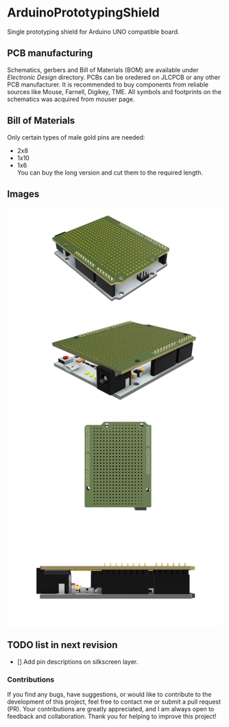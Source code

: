 # ArduinoPrototypingShield
Single prototyping shield for Arduino UNO compatible board.

## PCB manufacturing
Schematics, gerbers and Bill of Materials (BOM) are available under *Electronic Design* directory. PCBs can be oredered on JLCPCB or any other PCB manufacturer. It is recommended to buy components from reliable sources like Mouse, Farnell, Digikey, TME. All symbols and footprints on the schematics was acquired from mouser page.

## Bill of Materials
Only certain types of male gold pins are needed:
* 2x8 
* 1x10 
* 1x6  
You can buy the long version and cut them to the required length.

## Images
![Image 1](https://github.com/TestDuino/ArduinoPrototypingShield/blob/main/Images/Arduino_prototypingBoard_img1.png)
![Image 2](https://github.com/TestDuino/ArduinoPrototypingShield/blob/main/Images/Arduino_prototypingBoard_img2.png)
![Image 3](https://github.com/TestDuino/ArduinoPrototypingShield/blob/main/Images/Arduino_prototypingBoard_img3.png)
![Image 4](https://github.com/TestDuino/ArduinoPrototypingShield/blob/main/Images/Arduino_prototypingBoard_img4.png)

## TODO list in next revision
- [] Add pin descriptions on silkscreen layer. 

### Contributions
If you find any bugs, have suggestions, or would like to contribute to the development of this project, feel free to contact me or submit a pull request (PR). Your contributions are greatly appreciated, and I am always open to feedback and collaboration. Thank you for helping to improve this project!
